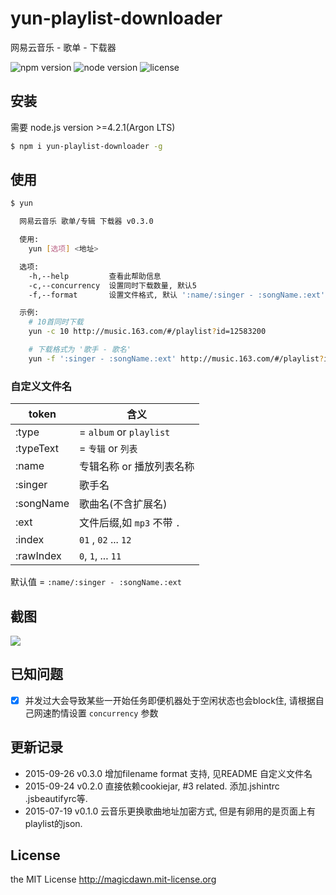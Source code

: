 # yun-playlist-downloader
网易云音乐 - 歌单 - 下载器

![npm version](https://img.shields.io/npm/v/yun-playlist-downloader.svg)
![node version](https://img.shields.io/node/v/yun-playlist-downloader.svg)
![license](https://img.shields.io/npm/l/yun-playlist-downloader.svg)


## 安装
需要 node.js version >=4.2.1(Argon LTS)

```sh
$ npm i yun-playlist-downloader -g
```

## 使用
```sh
$ yun

  网易云音乐 歌单/专辑 下载器 v0.3.0

  使用:
    yun [选项] <地址>

  选项:
    -h,--help         查看此帮助信息
    -c,--concurrency  设置同时下载数量, 默认5
    -f,--format       设置文件格式, 默认 ':name/:singer - :songName.:ext'

  示例:
    # 10首同时下载
    yun -c 10 http://music.163.com/#/playlist?id=12583200

    # 下载格式为 '歌手 - 歌名'
    yun -f ':singer - :songName.:ext' http://music.163.com/#/playlist?id=12583200
```

### 自定义文件名

|token|含义|
|-----|---|
|:type| = `album` or `playlist`|
|:typeText| = `专辑` or `列表` |
|:name| 专辑名称 or 播放列表名称 |
|:singer| 歌手名 |
|:songName| 歌曲名(不含扩展名) |
|:ext| 文件后缀,如 `mp3` 不带 `.` |
|:index| `01` , `02` ... `12` |
|:rawIndex| `0`, `1`, ... `11` |

默认值 = `:name/:singer - :songName.:ext`

## 截图
![](https://raw.githubusercontent.com/magicdawn/yun-playlist-downloader/master/yun.png)

## 已知问题
- [x] 并发过大会导致某些一开始任务即便机器处于空闲状态也会block住, 请根据自己网速酌情设置 `concurrency` 参数

## 更新记录
- 2015-09-26 v0.3.0 增加filename format 支持, 见README 自定义文件名
- 2015-09-24 v0.2.0 直接依赖cookiejar, #3 related. 添加.jshintrc .jsbeautifyrc等.
- 2015-07-19 v0.1.0 云音乐更换歌曲地址加密方式, 但是有卵用的是页面上有playlist的json.

## License
the MIT License http://magicdawn.mit-license.org
